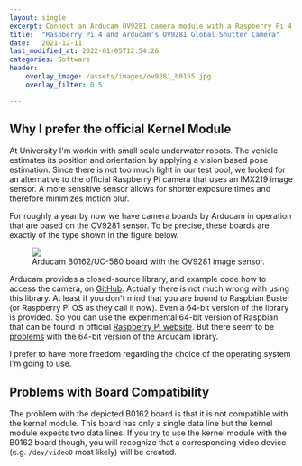 ```yaml
---
layout: single
excerpt: Connect an Arducam OV9281 camera module with a Raspberry Pi 4 using the kernel module.
title:  "Raspberry Pi 4 and Arducam's OV9281 Global Shutter Camera"
date:   2021-12-11
last_modified_at: 2022-01-05T12:54:26
categories: Software
header:
    overlay_image: /assets/images/ov9281_b0165.jpg
    overlay_filter: 0.5

---
```


## Why I prefer the official Kernel Module

At University I'm workin with small scale underwater robots. The vehicle estimates its position and orientation by applying a vision based pose estimation. Since there is not too much light in our test pool, we looked for an alternative to the official Raspberry Pi camera that uses an IMX219 image sensor. A more sensitive sensor allows for shorter exposure times and therefore minimizes motion blur. 

For roughly a year by now we have camera boards by Arducam in operation that are based on the OV9281 sensor. To be precise, these boards are exactly of the type shown in the figure below.

<figure>
    <img src="{{ site.url }}{{ site.baseurl }}/assets/images/ov9281_b0162.jpg" />
    <figcaption>Arducam B0162/UC-580 board with the OV9281 image sensor.</figcaption>
</figure>

Arducam provides a closed-source library, and example code how to access the camera, on [GitHub](https://github.com/ArduCAM/MIPI_Camera). Actually there is not much wrong with using this library. At least if you don't mind that you are bound to Raspbian Buster (or Raspberry Pi OS as they call it now). Even a 64-bit version of the library is provided. So you can use the experimental 64-bit version of Raspbian that can be found in official [Raspberry Pi website](https://downloads.raspberrypi.org/raspios_arm64/images/). But there seem to be [problems](https://github.com/ArduCAM/MIPI_Camera/issues/106) with the 64-bit version of the Arducam library.

I prefer to have more freedom regarding the choice of the operating system I'm going to use.

## Problems with Board Compatibility

The problem with the depicted B0162 board is that it is not compatible with the kernel module. This board has only a single data line but the kernel module expects two data lines. If you try to use the kernel module with the B0162 board though, you will recognize that a corresponding video device (e.g. `/dev/video0` most likely) will be created.